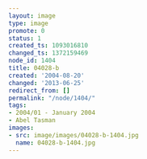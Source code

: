 ```yaml
---
layout: image
type: image
promote: 0
status: 1
created_ts: 1093016810
changed_ts: 1372159469
node_id: 1404
title: 04028-b
created: '2004-08-20'
changed: '2013-06-25'
redirect_from: []
permalink: "/node/1404/"
tags:
- 2004/01 - January 2004
- Abel Tasman
images:
- src: image/images/04028-b-1404.jpg
  name: 04028-b-1404.jpg
---
```


